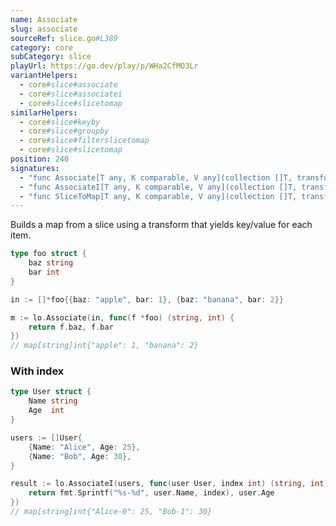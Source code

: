 ```yaml
---
name: Associate
slug: associate
sourceRef: slice.go#L389
category: core
subCategory: slice
playUrl: https://go.dev/play/p/WHa2CfMO3Lr
variantHelpers:
  - core#slice#associate
  - core#slice#associatei
  - core#slice#slicetomap
similarHelpers:
  - core#slice#keyby
  - core#slice#groupby
  - core#slice#filterslicetomap
  - core#slice#slicetomap
position: 240
signatures:
  - "func Associate[T any, K comparable, V any](collection []T, transform func(item T) (K, V)) map[K]V"
  - "func AssociateI[T any, K comparable, V any](collection []T, transform func(item T, index int) (K, V)) map[K]V"
  - "func SliceToMap[T any, K comparable, V any](collection []T, transform func(item T) (K, V)) map[K]V"
---
```


Builds a map from a slice using a transform that yields key/value for each item.

```go
type foo struct {
    baz string
    bar int
}

in := []*foo{{baz: "apple", bar: 1}, {baz: "banana", bar: 2}}

m := lo.Associate(in, func(f *foo) (string, int) {
    return f.baz, f.bar
})
// map[string]int{"apple": 1, "banana": 2}
```

### With index

```go
type User struct {
    Name string
    Age  int
}

users := []User{
    {Name: "Alice", Age: 25},
    {Name: "Bob", Age: 30},
}

result := lo.AssociateI(users, func(user User, index int) (string, int) {
    return fmt.Sprintf("%s-%d", user.Name, index), user.Age
})
// map[string]int{"Alice-0": 25, "Bob-1": 30}
```
